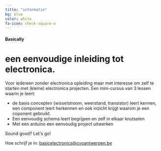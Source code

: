 ```yaml
---
title: "informatie"
bg: blue
color: white
fa-icon: check-square-o
---
```


#### Basically

# een eenvoudige inleiding tot electronica.

Voor iedereen zonder electronica opleiding maar met interesse om zelf te starten met (kleine) electronica projecten. Een mini-cursus van 3 lessen waarin je leert:

- de basis concepten (wisselstroom, weerstand, transistor) leert kennen, een component leert herkennen en ook inzicht krijgt waarom je een coponent gebruikt.
- Een eenvoudig schema leert begrijpen en zelf in elkaar knutselen
- Met een arduino een eenvoudig project uitwerken


Sound good? Let's go!

Hoe schrijf je in: basicelectronics@cvoantwerpen.be

